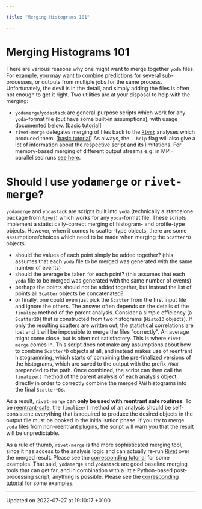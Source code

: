 ```yaml
---

title: "Merging Histograms 101"

---
```


# Merging Histograms 101



There are various reasons why one might want to merge together <code>yoda</code> files. For example, you may want to combine predictions for several sub-processes, or outputs from multiple jobs for the same process. Unfortunately, the devil is in the detail, and simply adding the files is often not enough to get it right. Two utilities are at your disposal to help with the merging:

* <code>yodamerge</code>/<code>yodastack</code> are general-purpose scripts which work for any <code>yoda</code>-format file (but have some built-in assumptions), with usage documented below. <a href="http://example.org/pages/md__home_anarendran_documents_temp_rivet_doc_tutorials_merging3/#page-md--home-anarendran-documents-temp-rivet-doc-tutorials-merging3">\[basic tutorial\]</a>
* <code>rivet-merge</code> delegates merging of files back to the <code><a href="http://example.org/namespaces/namespacerivet/">Rivet</a></code> analyses which produced them. <a href="http://example.org/pages/md__home_anarendran_documents_temp_rivet_doc_tutorials_merging2/#page-md--home-anarendran-documents-temp-rivet-doc-tutorials-merging2">\[basic tutorial\]</a> As always, the <code>--help</code> flag will also give a lot of information about the respective script and its limitations.
For memory-based merging of different output streams e.g. in MPI-parallelised runs <a href="http://example.org/pages/md__home_anarendran_documents_temp_rivet_doc_tutorials_merging_mpi/#page-md--home-anarendran-documents-temp-rivet-doc-tutorials-merging-mpi">see here</a>.


# Should I use <tt>yodamerge</tt> or <tt>rivet-merge</tt>?

<code>yodamerge</code> and <code>yodastack</code> are scripts built into <code>yoda</code> (technically a standalone package from <code><a href="http://example.org/namespaces/namespacerivet/">Rivet</a></code>) which works for any <code>yoda</code>-format file. These scripts implement a statistically-correct merging of histogram- and profile-type objects. However, when it comes to scatter-type objects, there are some assumptions/choices which need to be made when merging the <code>Scatter&#42;D</code> objects:

* should the values of each point simply be added together? (this assumes that each <code>yoda</code> file to be merged was generated with the same number of events)
* should the average be taken for each point? (this assumes that each <code>yoda</code> file to be merged was generated with the same number of events)
* perhaps the points should not be added together, but instead the list of points all <code>Scatter</code> objects be concatenated?
* or finally, one could even just pick the <code>Scatter</code> from the first input file and ignore the others. The answer often depends on the details of the <code>finalize</code> method of the parent analysis. Consider a simple efficiency (a <code>Scatter2D</code>) that is constructed from two histograms (<code>Histo1D</code> objects). If only the resulting scatters are written out, the statistical correlations are lost and it will be impossible to merge the files "correctly". An average might come close, but is often not satisfactory.
This is where <code>rivet-merge</code> comes in. This script does not make any assumptions about how to combine <code>Scatter&#42;D</code> objects at all, and instead makes use of reentrant histogramming, which starts of combining the pre-finalized versions of the histograms, which are saved to the output with the prefix <code>/RAW</code> prepended to the path. Once combined, the script can then call the <code>finalize()</code> method of the parent analysis of each analysis object directly in order to correctly combine the merged <code>RAW</code> histograms into the final <code>Scatter&#42;D</code>s.

As a result, <code>rivet-merge</code> can **only be used with reentrant safe routines**. To be <a href="merging2.md#reentrant-safety">reentrant-safe</a>, the <code>finalize()</code> method of an analysis should be self-consistent: everything that is required to produce the desired objects in the output file must be booked in the initialisation phase. If you try to merge <code>yoda</code> files from non-reentrant plugins, the script will warn you that the result will be unpredictable.

As a rule of thumb, <code>rivet-merge</code> is the more sophisticated merging tool, since it has access to the analysis logic and can actually re-run <a href="http://example.org/namespaces/namespacerivet/">Rivet</a> over the merged result. Please see the <a href="http://example.org/pages/md__home_anarendran_documents_temp_rivet_doc_tutorials_merging2/#page-md--home-anarendran-documents-temp-rivet-doc-tutorials-merging2">corresponding tutorial</a> for some examples. That said, <code>yodamerge</code> and <code>yodastack</code> are good baseline merging tools that can get far, and in combination with a little Python-based post-processing script, anything is possible. Please see the <a href="http://example.org/pages/md__home_anarendran_documents_temp_rivet_doc_tutorials_merging3/#page-md--home-anarendran-documents-temp-rivet-doc-tutorials-merging3">corresponding tutorial</a> for some examples. 

-------------------------------

Updated on 2022-07-27 at 19:10:17 +0100

